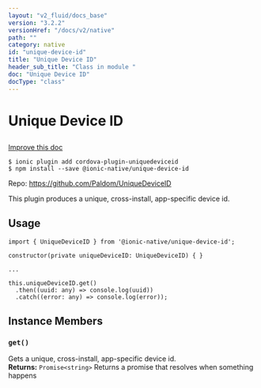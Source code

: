 ```yaml
---
layout: "v2_fluid/docs_base"
version: "3.2.2"
versionHref: "/docs/v2/native"
path: ""
category: native
id: "unique-device-id"
title: "Unique Device ID"
header_sub_title: "Class in module "
doc: "Unique Device ID"
docType: "class"
---
```








<h1 class="api-title">
  
  Unique Device ID
  

  

  </h1>

<a class="improve-v2-docs" href="http://github.com/driftyco/ionic-native/edit/master/src/@ionic-native/plugins/unique-device-id/index.ts#L1">
  Improve this doc
</a>



<!-- decorators -->





<pre><code class="nohighlight">$ ionic plugin add cordova-plugin-uniquedeviceid
$ npm install --save @ionic-native/unique-device-id
</code></pre>
<p>Repo:
  <a href="https://github.com/Paldom/UniqueDeviceID">
    https://github.com/Paldom/UniqueDeviceID
  </a>
</p>

<!-- description -->

<p>This plugin produces a unique, cross-install, app-specific device id.</p>



<!-- if doc.decorators -->

<!-- @usage tag -->

<h2>Usage</h2>

<pre><code>import { UniqueDeviceID } from &#39;@ionic-native/unique-device-id&#39;;

constructor(private uniqueDeviceID: UniqueDeviceID) { }

...

this.uniqueDeviceID.get()
  .then((uuid: any) =&gt; console.log(uuid))
  .catch((error: any) =&gt; console.log(error));
</code></pre>




<!-- @property tags -->




<!-- methods on the class -->

<h2>Instance Members</h2>
<div id="get"></div>
<h3>
  <code>get()</code>
  

</h3>
Gets a unique, cross-install, app-specific device id.


<div class="return-value" markdown="1">
  <i class="icon ion-arrow-return-left"></i>
  <b>Returns:</b> 
<code>Promise&lt;string&gt;</code> Returns a promise that resolves when something happens
</div>



<!-- other classes -->

<!-- end other classes -->

<!-- interfaces -->

<!-- end interfaces -->

<!-- related link --><!-- end content block -->


<!-- end body block -->

